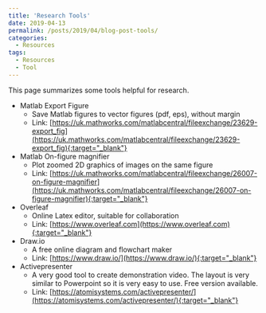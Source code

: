 ```yaml
---
title: 'Research Tools'
date: 2019-04-13
permalink: /posts/2019/04/blog-post-tools/
categories:
  - Resources
tags:
  - Resources
  - Tool
---
```


This page summarizes some tools helpful for research.

* Matlab Export Figure
  * Save Matlab figures to vector figures (pdf, eps), without margin
  * Link: [https://uk.mathworks.com/matlabcentral/fileexchange/23629-export_fig](https://uk.mathworks.com/matlabcentral/fileexchange/23629-export_fig){:target="_blank"}  
* Matlab On-figure magnifier
  * Plot zoomed 2D graphics of images on the same figure
  * Link: [https://uk.mathworks.com/matlabcentral/fileexchange/26007-on-figure-magnifier](https://uk.mathworks.com/matlabcentral/fileexchange/26007-on-figure-magnifier){:target="_blank"}  
* Overleaf
  * Online Latex editor, suitable for collaboration
  * Link: [https://www.overleaf.com](https://www.overleaf.com){:target="_blank"}   
* Draw.io
  * A free online diagram and flowchart maker
  * Link: [https://www.draw.io/](https://www.draw.io/){:target="_blank"}  
* Activepresenter
  * A very good tool to create demonstration video. The layout is very similar to Powerpoint so it is very easy to use. Free version available.
  * Link: [https://atomisystems.com/activepresenter/](https://atomisystems.com/activepresenter/){:target="_blank"}  